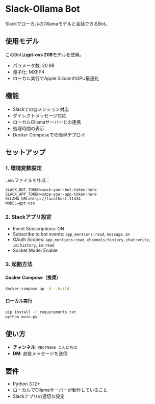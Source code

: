 # Slack-Ollama Bot

SlackでローカルのOllamaモデルと会話できるBot。

## 使用モデル

このBotは**gpt-oss 20B**モデルを使用。
- パラメータ数: 20.9B
- 量子化: MXFP4
- ローカル実行でApple SiliconのGPU最適化

## 機能

- Slackでの@メンション対応
- ダイレクトメッセージ対応
- ローカルOllamaサーバーとの連携
- 処理時間の表示
- Docker Composeでの簡単デプロイ

## セットアップ

### 1. 環境変数設定

`.env`ファイルを作成：

```env
SLACK_BOT_TOKEN=xoxb-your-bot-token-here
SLACK_APP_TOKEN=xapp-your-app-token-here
OLLAMA_URL=http://localhost:11434
MODEL=gpt-oss
```

### 2. Slackアプリ設定

- Event Subscriptions: ON
- Subscribe to bot events: `app_mentions:read`, `message.im`
- OAuth Scopes: `app_mentions:read`, `channels:history`, `chat:write`, `im:history`, `im:read`
- Socket Mode: Enable

### 3. 起動方法

#### Docker Compose（推奨）

```bash
docker-compose up -d --build
```

#### ローカル実行

```bash
pip install -r requirements.txt
python main.py
```

## 使い方

- **チャンネル**: `@BotName こんにちは`
- **DM**: 直接メッセージを送信

## 要件

- Python 3.12+
- ローカルでOllamaサーバーが動作していること
- Slackアプリの適切な設定
